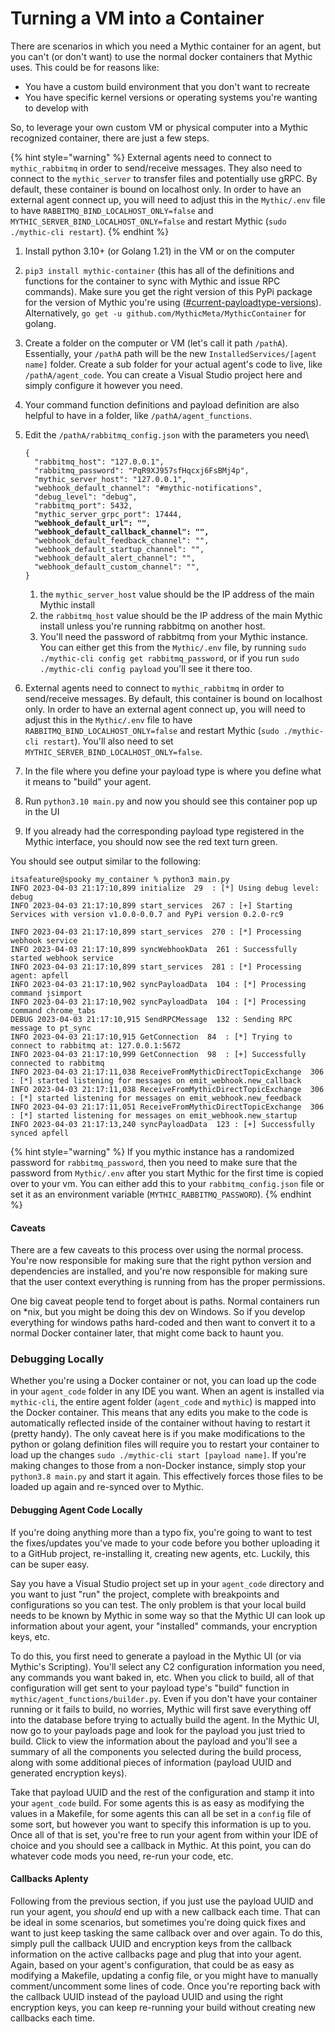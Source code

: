 # Turning a VM into a Container

There are scenarios in which you need a Mythic container for an agent, but you can't (or don't want) to use the normal docker containers that Mythic uses. This could be for reasons like:

* You have a custom build environment that you don't want to recreate
* You have specific kernel versions or operating systems you're wanting to develop with

So, to leverage your own custom VM or physical computer into a Mythic recognized container, there are just a few steps.

{% hint style="warning" %}
External agents need to connect to `mythic_rabbitmq` in order to send/receive messages. They also need to connect to the `mythic_server` to transfer files and potentially use gRPC. By default, these container is bound on localhost only. In order to have an external agent connect up, you will need to adjust this in the `Mythic/.env` file to have `RABBITMQ_BIND_LOCALHOST_ONLY=false` and `MYTHIC_SERVER_BIND_LOCALHOST_ONLY=false` and restart Mythic (`sudo ./mythic-cli restart`).&#x20;
{% endhint %}

1. Install python 3.10+ (or Golang 1.21) in the VM  or on the computer
2. `pip3 install mythic-container` (this has all of the definitions and functions for the container to sync with Mythic and issue RPC commands). Make sure you get the right version of this PyPi package for the version of Mythic you're using ([#current-payloadtype-versions](container-syncing.md#current-payloadtype-versions "mention")). Alternatively, `go get -u github.com/MythicMeta/MythicContainer` for golang.
3. Create a folder on the computer or VM (let's call it path `/pathA`). Essentially, your `/pathA` path will be the new `InstalledServices/[agent name]` folder. Create a sub folder for your actual agent's code to live, like `/pathA/agent_code`. You can create a Visual Studio project here and simply configure it however you need.
4. Your command function definitions and payload definition are also helpful to have in a folder, like `/pathA/agent_functions`.
5.  Edit the `/pathA/rabbitmq_config.json` with the parameters you need\


    <pre><code>{
      "rabbitmq_host": "127.0.0.1",
      "rabbitmq_password": "PqR9XJ957sfHqcxj6FsBMj4p",
      "mythic_server_host": "127.0.0.1",
      "webhook_default_channel": "#mythic-notifications",
      "debug_level": "debug",
      "rabbitmq_port": 5432,
      "mythic_server_grpc_port": 17444,
    <strong>  "webhook_default_url": "",
    </strong><strong>  "webhook_default_callback_channel": "",
    </strong>  "webhook_default_feedback_channel": "",
      "webhook_default_startup_channel": "",
      "webhook_default_alert_channel": "",
      "webhook_default_custom_channel": "",
    }
    </code></pre>

    1. the `mythic_server_host` value should be the IP address of the main Mythic install
    2. the `rabbitmq_host` value should be the IP address of the main Mythic install unless you're running rabbitmq on another host.
    3. You'll need the password of rabbitmq from your Mythic instance. You can either get this from the `Mythic/.env` file, by running `sudo ./mythic-cli config get rabbitmq_password`, or if you run `sudo ./mythic-cli config payload` you'll see it there too.
6. External agents need to connect to `mythic_rabbitmq` in order to send/receive messages. By default, this container is bound on localhost only. In order to have an external agent connect up, you will need to adjust this in the `Mythic/.env` file to have `RABBITMQ_BIND_LOCALHOST_ONLY=false` and restart Mythic (`sudo ./mythic-cli restart`). You'll also need to set `MYTHIC_SERVER_BIND_LOCALHOST_ONLY=false`.
7. In the file where you define your payload type is where you define what it means to "build" your agent.
8. Run `python3.10 main.py` and now you should see this container pop up in the UI
9. If you already had the corresponding payload type registered in the Mythic interface, you should now see the red text turn green.

You should see output similar to the following:

```
itsafeature@spooky my_container % python3 main.py    
INFO 2023-04-03 21:17:10,899 initialize  29  : [*] Using debug level: debug
INFO 2023-04-03 21:17:10,899 start_services  267 : [+] Starting Services with version v1.0.0-0.0.7 and PyPi version 0.2.0-rc9

INFO 2023-04-03 21:17:10,899 start_services  270 : [*] Processing webhook service
INFO 2023-04-03 21:17:10,899 syncWebhookData  261 : Successfully started webhook service
INFO 2023-04-03 21:17:10,899 start_services  281 : [*] Processing agent: apfell
INFO 2023-04-03 21:17:10,902 syncPayloadData  104 : [*] Processing command jsimport
INFO 2023-04-03 21:17:10,902 syncPayloadData  104 : [*] Processing command chrome_tabs
DEBUG 2023-04-03 21:17:10,915 SendRPCMessage  132 : Sending RPC message to pt_sync
INFO 2023-04-03 21:17:10,915 GetConnection  84  : [*] Trying to connect to rabbitmq at: 127.0.0.1:5672
INFO 2023-04-03 21:17:10,999 GetConnection  98  : [+] Successfully connected to rabbitmq
INFO 2023-04-03 21:17:11,038 ReceiveFromMythicDirectTopicExchange  306 : [*] started listening for messages on emit_webhook.new_callback
INFO 2023-04-03 21:17:11,038 ReceiveFromMythicDirectTopicExchange  306 : [*] started listening for messages on emit_webhook.new_feedback
INFO 2023-04-03 21:17:11,051 ReceiveFromMythicDirectTopicExchange  306 : [*] started listening for messages on emit_webhook.new_startup
INFO 2023-04-03 21:17:13,240 syncPayloadData  123 : [+] Successfully synced apfell

```

{% hint style="warning" %}
If you mythic instance has a randomized password for `rabbitmq_password`, then you need to make sure that the password from `Mythic/.env` after you start Mythic for the first time is copied over to your vm. You can either add this to your `rabbitmq_config.json` file or set it as an environment variable (`MYTHIC_RABBITMQ_PASSWORD`).
{% endhint %}

#### Caveats

There are a few caveats to this process over using the normal process. You're now responsible for making sure that the right python version and dependencies are installed, and you're now responsible for making sure that the user context everything is running from has the proper permissions.

One big caveat people tend to forget about is paths. Normal containers run on \*nix, but you might be doing this dev on Windows. So if you develop everything for windows paths hard-coded and then want to convert it to a normal Docker container later, that might come back to haunt you.

### Debugging Locally

Whether you're using a Docker container or not, you can load up the code in your `agent_code` folder in any IDE you want. When an agent is installed via `mythic-cli`, the entire agent folder (`agent_code` and `mythic`) is mapped into the Docker container. This means that any edits you make to the code is automatically reflected inside of the container without having to restart it (pretty handy). The only caveat here is if you make modifications to the python or golang definition files will require you to restart your container to load up the changes `sudo ./mythic-cli start [payload name]`. If you're making changes to those from a non-Docker instance, simply stop your `python3.8 main.py` and start it again. This effectively forces those files to be loaded up again and re-synced over to Mythic.

#### Debugging Agent Code Locally

If you're doing anything more than a typo fix, you're going to want to test the fixes/updates you've made to your code before you bother uploading it to a GitHub project, re-installing it, creating new agents, etc. Luckily, this can be super easy.

Say you have a Visual Studio project set up in your `agent_code` directory and you want to just "run" the project, complete with breakpoints and configurations so you can test. The only problem is that your local build needs to be known by Mythic in some way so that the Mythic UI can look up information about your agent, your "installed" commands, your encryption keys, etc.&#x20;

To do this, you first need to generate a payload in the Mythic UI (or via Mythic's Scripting). You'll select any C2 configuration information you need, any commands you want baked in, etc. When you click to build, all of that configuration will get sent to your payload type's "build" function in `mythic/agent_functions/builder.py`. Even if you don't have your container running or it fails to build, no worries, Mythic will first save everything off into the database before trying to actually build the agent. In the Mythic UI, now go to your payloads page and look for the payload you just tried to build. Click to view the information about the payload and you'll see a summary of all the components you selected during the build process, along with some additional pieces of information (payload UUID and generated encryption keys).&#x20;

Take that payload UUID and the rest of the configuration and stamp it into your `agent_code` build. For some agents this is as easy as modifying the values in a Makefile, for some agents this can all be set in a `config` file of some sort, but however you want to specify this information is up to you. Once all of that is set, you're free to run your agent from within your IDE of choice and you should see a callback in Mythic. At this point, you can do whatever code mods you need, re-run your code, etc.&#x20;

#### Callbacks Aplenty

Following from the previous section, if you just use the payload UUID and run your agent, you _should_ end up with a new callback each time. That can be ideal in some scenarios, but sometimes you're doing quick fixes and want to just keep tasking the same callback over and over again. To do this, simply pull the callback UUID and encryption keys from the callback information on the active callbacks page and plug that into your agent. Again, based on your agent's configuration, that could be as easy as modifying a Makefile, updating a config file, or you might have to manually comment/uncomment some lines of code. Once you're reporting back with the callback UUID instead of the payload UUID and using the right encryption keys, you can keep re-running your build without creating new callbacks each time.
